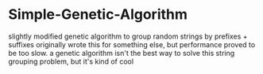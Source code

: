 # Simple-Genetic-Algorithm
slightly modified genetic algorithm to group random strings by prefixes + suffixes
originally wrote this for something else, but performance proved to be too slow. a genetic algorithm isn't the best way to solve this string grouping problem, but it's kind of cool

